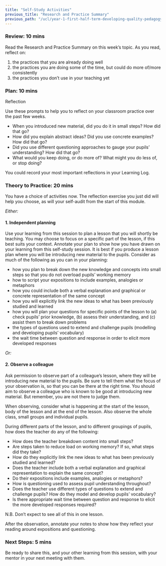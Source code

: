```yaml
---
title: "Self-Study Activities"
previous_title: "Research and Practice Summary"
previous_path: "/ucl/year-1-first-half-term-developing-quality-pedagogy-part-1/spring-week-3-ect-research-and-practice-summary"
---
```


### Review: 10 mins

Read the Research and Practice Summary on this week’s topic. As you read, reflect on:

1. the practices that you are already doing well
2. the practices you are doing some of the time, but could do more of/more consistently
3. the practices you don’t use in your teaching yet

### Plan: 10 mins

Reflection

Use these prompts to help you to reflect on your classroom practice over the past few weeks.

- When you introduced new material, did you do it in small steps? How did that go?
- How did you explain abstract ideas? Did you use concrete examples? How did that go?
- Did you use different questioning approaches to gauge your pupils’ understanding? How did that go?
- What would you keep doing, or do more of? What might you do less of, or stop doing?

You could record your most important reflections in your Learning Log.

### Theory to Practice: 20 mins

You have a choice of activities now. The reflection exercise you just did will help you choose, as will your self-audit from the start of this module.

_Either:_

#### 1. Independent planning

Use your learning from this session to plan a lesson that you will shortly be teaching. You may choose to focus on a specific part of the lesson, if this best suits your context. Annotate your plan to show how you have drawn on your learning from this self-study session. It is best if you produce a lesson plan where you will be introducing new material to the pupils. Consider as much of the following as you can in your planning:

- how you plan to break down the new knowledge and concepts into small steps so that you do not overload pupils’ working memory
- how to script your expositions to include examples, analogies or metaphors
- how you could include both a verbal explanation and graphical or concrete representation of the same concept
- how you will explicitly link the new ideas to what has been previously studied and learned
- how you will plan your questions for specific points of the lesson to (a) check pupils’ prior knowledge, (b) assess their understanding, and (c) assist them to break down problems
- the types of questions used to extend and challenge pupils (modelling and developing pupils’ vocabulary)
- the wait time between question and response in order to elicit more developed responses

_Or:_

#### 2. Observe a colleague

Ask permission to observe part of a colleague’s lesson, where they will be introducing new material to the pupils. Be sure to tell them what the focus of your observation is, so that you can be there at the right time. You should aim to observe a colleague who is known to be good at introducing new material. But remember, you are not there to judge them.

When observing, consider what is happening at the start of the lesson, body of the lesson and at the end of the lesson. Also observe the whole class, small groups and individual pupils.

During different parts of the lesson, and to different groupings of pupils, how does the teacher do any of the following:

- How does the teacher breakdown content into small steps?
- Are steps taken to reduce load on working memory? If so, what steps did they take?
- How do they explicitly link the new ideas to what has been previously studied and learned?
- Does the teacher include both a verbal explanation and graphical representation to explain the same concept?
- Do their expositions include examples, analogies or metaphors?
- How is questioning used to assess pupil understanding throughout?
- Does the teacher use different types of questions to extend and challenge pupils? How do they model and develop pupils’ vocabulary?
- Is there appropriate wait time between question and response to elicit the more developed responses required?

N.B. Don’t expect to see all of this in one lesson.

After the observation, annotate your notes to show how they reflect your reading around expositions and questioning.

### Next Steps: 5 mins

Be ready to share this, and your other learning from this session, with your mentor in your next meeting with them.
